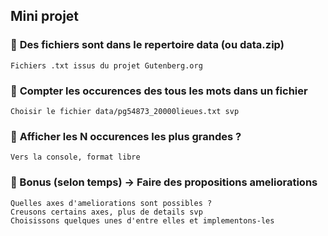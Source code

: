 ## Mini projet

### 📌 **Des fichiers  sont dans le repertoire data (ou data.zip)**
    Fichiers .txt issus du projet Gutenberg.org
### 📌 **Compter les occurences des tous les mots dans un fichier**
    Choisir le fichier data/pg54873_20000lieues.txt svp
### 📌 **Afficher les N occurences les plus grandes ?**
    Vers la console, format libre
### 📌 Bonus (selon temps) -> Faire des propositions ameliorations
    Quelles axes d'ameliorations sont possibles ?
    Creusons certains axes, plus de details svp
    Choisissons quelques unes d'entre elles et implementons-les
